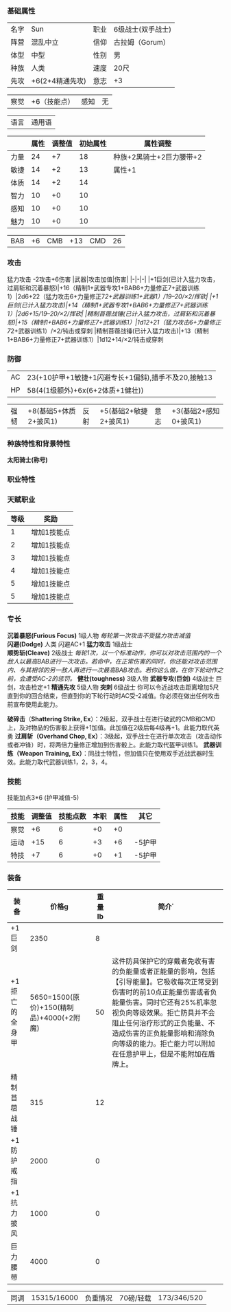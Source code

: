 



### 基础属性 ###
<table>
    <tr>
        <td>名字</td>
        <td>Sun</td>
        <td>职业</td>
        <td>6级战士(双手战士)</td>
    </tr>
    <tr>
        <td>阵营</td>
        <td>混乱中立</td>
        <td>信仰</td>
        <td>古拉姆（Gorum）</td>
    </tr>
    <tr>
        <td>体型</td>
        <td>中型</td>
        <td>性别</td>       
        <td>男</td>
    </tr>
    <tr>
        <td>种族</td>
        <td>人类</td>
        <td>速度</td>
        <td>20尺</td>
    </tr>
    <tr>
        <td>先攻</td>
        <td>+6(2+4精通先攻)</td>
        <td>意志</td>
        <td>+3</td>
    </tr>
</table>
<table>
    <tr>
        <td>察觉</td>
        <td>+6（技能点）</td>
        <td>感知</td>
        <td>无</td>
    </tr>
</table>
<table>
    <tr>
        <td>语言</td>
        <td>通用语</td>
    </tr>
</table>

||属性|调整值|初始属性|属性调整|
|-|-|-|-|-|
|力量|24|+7|18|种族+2黑骑士+2巨力腰带+2|
|敏捷|14|+2|13|属性+1|
|体质|14|+2|14|
|智力|10|+0|10|
|感知|10|+0|10|
|魅力|10|+0|10|
<table>
    <tr>
        <td>BAB</td>
        <td>+6</td>
        <td>CMB</td>
        <td>+13</td>
        <td>CMD</td>
        <td>26</td>
    </tr>
</table>

### 攻击 ###
猛力攻击 -2攻击+6伤害
|武器|攻击加值|伤害|
|-|-|-|
|+1巨剑(已计入猛力攻击，过肩斩和沉着暴怒)|+16（精制1+武器专攻1+BAB6+力量修正7+武器训练1）|2d6+22（猛力攻击6+力量修正7*2+武器训练1+武器1）/19–20/×2/挥砍|
|+1巨剑(已计入猛力攻击)|+14（精制1+武器专攻1+BAB6+力量修正7+武器训练1）|2d6+15/19–20/×2/挥砍|
|精制苜蓿战锤(已计入猛力攻击，过肩斩和沉着暴怒)|+15（精制1+BAB6+力量修正7+武器训练1）|1d12+21（猛力攻击6+力量修正7*2+武器训练1）/×2/钝击或穿刺
|精制苜蓿战锤(已计入猛力攻击)|+13（精制1+BAB6+力量修正7+武器训练1）|1d12+14/×2/钝击或穿刺
### 防御 ###  
<table>
    <tr>
        <td>AC</td>
        <td>23(+10护甲+1敏捷+1闪避专长+1偏斜),措手不及20,接触13</td>
    </tr>
    <tr>
        <td>HP</td>
        <td>58(4(1级额外)+6x(6+2体质+1健壮))</td>
    </tr>
</table>
<table>
    <tr>
        <td>强韧</td>
        <td>+8(基础5+体质2+披风1)</td>
        <td>反射</td>
        <td>+5(基础2+敏捷2+披风1)</td>
        <td>意志</td>
        <td>+3(基础2+感知0+披风1)</td>
    </tr>
</table>

### 种族特性和背景特性 ###  
**太阳骑士(称号)**    
### 职业特性 ###

### 天赋职业
| 等级         | 奖励          |
| --- | ------------------ |
| 1 | 增加1技能点 |
| 2 | 增加1技能点 |
| 3 | 增加1技能点 |
| 4 | 增加1技能点 |
| 5 | 增加1技能点 |
| 5 | 增加1技能点 |


### 专长 ###
**沉着暴怒(Furious Focus)**  1级人物 *每轮第一次攻击不受猛力攻击减值*  
**闪避(Dodge)** 人类 闪避AC+1
**猛力攻击** 1级战士  
**顺势斩(Cleave)**  2级战士 *每轮1次，以一个标准动作，你可以对攻击范围内的一个敌人以最高BAB进行一次攻击。若命中，在正常伤害的同时，你还能对攻击范围内、与其相邻的另一敌人再进行一次最高BAB攻击。若你这么做，在你下轮动作之前，会遭受AC-2的惩罚。*
**健壮(toughness)** 3级人物
**武器专攻(巨剑)** 4级战士 巨剑，攻击检定+1
**精通先攻** 5级人物
**突刺** 6级战士 你可以令近战攻击距离增加5尺直到你的回合结束，但直到你的下轮行动时AC受-2减值。你必须在做出任何攻击前宣布使用此能力。


**破碎击**（****Shattering Strike, Ex****）：2级起，双手战士在进行破武的CMB和CMD上，及对物品的伤害骰上获得+1加值。此加值在2级后每4级再+1。此能力取代英勇
**过肩斩（****Overhand Chop, Ex****）**：3级起，双手战士在进行单次攻击（攻击动作或者冲锋）时，将两倍力量修正增加到伤害骰上。此能力取代盔甲训练1。
**武器训练（****Weapon Training, Ex****）**：同战士特性，但加值只在使用双手近战武器时生效。此能力取代武器训练1，2，3，4。


### 技能 ###
技能加点3*6 (护甲减值-5)

|技能|调整值|技能点数|本职|属性|其它|
|-|-|-|-|-|-|
|察觉|+6|6|+0|+0||
|运动|+15|6|+3|+6|-5护甲|
|特技|+7|6|+0|+1|-5护甲|

### 装备 ###
|装备|价格g|重量lb|简介˙
|-|-|-|-|
|+1巨剑|2350|8|
|+1拒亡的全身甲|5650=1500(原价)+150(精制品)+4000(+2附魔)|50|这件防具保护它的穿戴者免收有害的负能量或者正能量的影响，包括【引导能量】。它吸收每次正常受到伤害时的前10点正能量伤害或者负能量伤害。同时它还有25%机率忽视负向等级效果。拒亡防具并不会阻止任何治疗形式的正负能量、不造成伤害的正负能量影响和消除负向等级的能力。拒亡能力可以附加在任意护甲上，但是不能附加在盾牌上。
|精制苜蓿战锤|315|12|
|+1 防护戒指|2000|0|
|+1 抗力披风|1000|0|
|巨力腰带|4000|0|

<table>
    <tr>
        <td>同调</td>      
        <td>15315/16000</td>
        <td>负重情况</td>
        <td>70磅/轻载</td>
        <td>173/346/520</td>
    </tr>
</table>